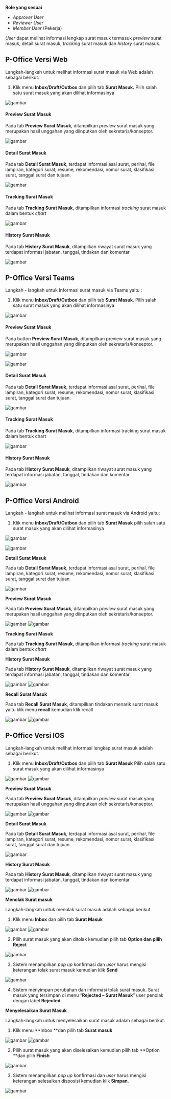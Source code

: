 **Role yang sesuai**

- *Approver User*
- *Reviewer User*
- *Member User* (Pekerja)

_User_ dapat melihat informasi lengkap surat masuk termasuk _preview_ surat masuk, detail surat masuk, _tracking_ surat masuk dan _history_ surat masuk. 

## **P-Office Versi Web**

Langkah-langkah untuk melihat informasi surat masuk via Web adalah sebagai berikut.

1.    Klik menu **Inbox/Draft/Outbox** dan pilih tab **Surat Masuk.** Pilih salah satu surat masuk yang akan dilihat informasinya

![gambar](SuratMasuk/SM_Web/SM08.png)


####   **Preview Surat Masuk**

Pada tab **Preview Surat Masuk**, ditampilkan _preview_ surat masuk yang merupakan hasil unggahan yang diinputkan oleh sekretaris/konseptor.

![gambar](SuratMasuk/SM_Web/SM09.png)

####   **Detail Surat Masuk**

Pada tab **Detail Surat Masuk**, terdapat informasi asal surat, perihal, file lampiran, kategori surat, resume, rekomendasi, nomor surat, klasifikasi surat, tanggal surat dan tujuan.

![gambar](SuratMasuk/SM_Web/SM10.png)

####   **Tracking Surat Masuk**

Pada tab **Tracking Surat Masuk**, ditampilkan informasi _tracking_ surat masuk dalam bentuk _chart_

![gambar](SuratMasuk/SM_Web/SM11.png)

####   **History Surat Masuk**

Pada tab **History Surat Masuk**, ditampilkan riwayat surat masuk yang terdapat informasi jabatan, tanggal, tindakan dan komentar

![gambar](SuratMasuk/SM_Web/SM12.png)



## **P-Office Versi Teams**

Langkah - langkah untuk Informasi surat masuk via Teams yaitu :

1. Klik menu **Inbox/Draft/Outbox** dan pilih tab **Surat Masuk**. Pilih salah satu surat masuk yang akan dilihat informasinya

![gambar](SuratMasuk/SM_Teams/SM10.png)

####   **Preview Surat Masuk**

Pada button **Preview Surat Masuk**, ditampilkan preview surat masuk yang merupakan hasil unggahan yang diinputkan oleh sekretaris/konseptor.

![gambar](SuratMasuk/SM_Teams/SM11.png)

![gambar](SuratMasuk/SM_Teams/SM12.png)

####   **Detail Surat Masuk**

Pada tab **Detail Surat Masuk**, terdapat informasi asal surat, perihal, file lampiran, kategori surat, resume, rekomendasi, nomor surat, klasifikasi surat, tanggal surat dan tujuan.

![gambar](SuratMasuk/SM_Teams/SM13.png)

####   **Tracking Surat Masuk**

Pada tab **Tracking Surat Masuk**, ditampilkan informasi tracking surat masuk dalam bentuk chart

![gambar](SuratMasuk/SM_Teams/SM14.png)

####   **History Surat Masuk**

Pada tab **History Surat Masuk**, ditampilkan riwayat surat masuk yang terdapat informasi jabatan, tanggal, tindakan dan komentar

![gambar](SuratMasuk/SM_Teams/SM15.png)


## **P-Office Versi Android**

Langkah - langkah untuk melihat informasi surat masuk via Android yaitu:

1. Klik menu **Inbox/Draft/Outbox** dan pilih tab **Surat Masuk** pilih salah satu surat masuk yang akan dilihat informasinya

![gambar](SuratMasuk/SM_Android/InfoSM/A01.jpg)

![gambar](SuratMasuk/SM_Android/InfoSM/A02.jpg)

 **Detail Surat Masuk**

Pada tab **Detail Surat Masuk**, terdapat informasi asal surat, perihal, file lampiran, kategori surat, resume, rekomendasi, nomor surat, klasifikasi surat, tanggal surat dan tujuan

![gambar](SuratMasuk/SM_Android/InfoSM/D01.jpg)

**Preview Surat Masuk**

 Pada tab **Preview Surat Masuk**, ditampilkan _preview_ surat masuk yang merupakan hasil unggahan yang diinputkan oleh sekretaris/konseptor.

![gambar](SuratMasuk/SM_Android/InfoSM/P01.jpg) ![gambar](SuratMasuk/SM_Android/InfoSM/P02.jpg)

**Tracking Surat Masuk**

Pada tab **Tracking Surat Masuk**, ditampilkan informasi _tracking_ surat masuk dalam bentuk _chart_

 **History Surat Masuk**

Pada tab **History Surat Masuk**, ditampilkan riwayat surat masuk yang terdapat informasi jabatan, tanggal, tindakan dan komentar

![gambar](SuratMasuk/SM_Android/InfoSM/H01.jpg) ![gambar](SuratMasuk/SM_Android/InfoSM/H01.jpg)

 **Recall Surat Masuk**

 Pada tab **Recall Surat Masuk**, ditampilkan tindakan menarik surat masuk yaitu klik menu **recall** kemudian klik recall

![gambar](SuratMasuk/SM_Android/InfoSM/R01.jpg) ![gambar](SuratMasuk/SM_Android/InfoSM/R02.jpg)


## **P-Office Versi IOS**

Langkah-langkah untuk melihat informasi lengkap surat masuk adalah sebagai berikut.

1.	Klik menu **Inbox/Draft/Outbox** dan pilih tab **Surat Masuk** Pilih salah satu surat masuk yang akan dilihat informasinya

![gambar](SuratMasuk/SM_IOS/SM-13.png)
![gambar](SuratMasuk/SM_IOS/SM-14.png)

**Preview Surat Masuk**

Pada tab **Preview Surat Masuk**, ditampilkan _preview_ surat masuk yang merupakan hasil unggahan yang diinputkan oleh sekretaris/konseptor.

![gambar](SuratMasuk/SM_IOS/SM-15.png)
![gambar](SuratMasuk/SM_IOS/SM-16.png)

**Detail Surat Masuk**

Pada tab **Detail Surat Masuk**, terdapat informasi asal surat, perihal, file lampiran, kategori surat, resume, rekomendasi, nomor surat, klasifikasi surat, tanggal surat dan tujuan.

![gambar](SuratMasuk/SM_IOS/SM-17.png)

**History Surat Masuk**

Pada tab **History Surat Masuk**, ditampilkan riwayat surat masuk yang terdapat informasi jabatan, tanggal, tindakan dan komentar

![gambar](SuratMasuk/SM_IOS/SM-19.png)
![gambar](SuratMasuk/SM_IOS/SM-20.png)

**Menolak Surat masuk**

Langkah-langkah untuk menolak surat masuk adalah sebagai berikut.

1. Klik menu **Inbox** dan pilih tab **Surat Masuk**

![gambar](SuratMasuk/SM_IOS/SM-51tolakSM.png)
![gambar](SuratMasuk/SM_IOS/SM-52tolakSM2.png)

2. Pilih surat masuk yang akan ditolak kemudian pilih tab **Option **dan pilih** Reject**
   
![gambar](SuratMasuk/SM_IOS/SM-21.png)

3. Sistem menampilkan _pop up_ konfirmasi dan _user_ harus mengisi keterangan tolak surat masuk kemudian klik **Send**
   
![gambar](SuratMasuk/SM_IOS/SM-22.png)

4. Sistem menyimpan perubahan dan informasi tolak surat masuk. Surat masuk yang tersimpan di menu “**Rejected – Surat Masuk**” user penolak dengan label **Rejected**

**Menyelesaikan Surat Masuk**

 Langkah-langkah untuk menyelesaikan surat masuk adalah sebagai berikut.

 1. Klik menu **Inbox **dan pilih tab **Surat masuk**
  
![gambar](SuratMasuk/SM_IOS/SM-53.png) ![gambar](SuratMasuk/SM_IOS/SM-54.png)

2. Pilih surat masuk yang akan diselesaikan kemudian pilih
    tab **Option **dan pilih **Finish**

![gambar](SuratMasuk/SM_IOS/SM-23.png)

3. Sistem menampilkan _pop up_ konfirmasi dan _user_ harus mengisi keterangan selesaikan disposisi kemudian klik **Simpan**.

![gambar](SuratMasuk/SM_IOS/SM-24.png)
   
